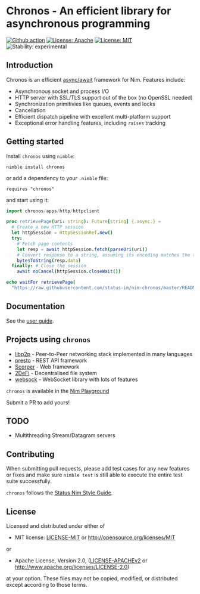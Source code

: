 # Chronos - An efficient library for asynchronous programming

[![Github action](https://github.com/status-im/nim-chronos/workflows/CI/badge.svg)](https://github.com/status-im/nim-chronos/actions/workflows/ci.yml)
[![License: Apache](https://img.shields.io/badge/License-Apache%202.0-blue.svg)](https://opensource.org/licenses/Apache-2.0)
[![License: MIT](https://img.shields.io/badge/License-MIT-blue.svg)](https://opensource.org/licenses/MIT)
![Stability: experimental](https://img.shields.io/badge/stability-experimental-orange.svg)

## Introduction

Chronos is an efficient [async/await](https://en.wikipedia.org/wiki/Async/await) framework for Nim. Features include:

* Asynchronous socket and process I/O
* HTTP server with SSL/TLS support out of the box (no OpenSSL needed)
* Synchronization primitivies like queues, events and locks
* Cancellation
* Efficient dispatch pipeline with excellent multi-platform support
* Exceptional error handling features, including `raises` tracking

## Getting started

Install `chronos` using `nimble`:

```text
nimble install chronos
```

or add a dependency to your `.nimble` file:

```text
requires "chronos"
```

and start using it:

```nim
import chronos/apps/http/httpclient

proc retrievePage(uri: string): Future[string] {.async.} =
  # Create a new HTTP session
  let httpSession = HttpSessionRef.new()
  try:
    # Fetch page contents
    let resp = await httpSession.fetch(parseUri(uri))
    # Convert response to a string, assuming its encoding matches the terminal!
    bytesToString(resp.data)
  finally: # Close the session
    await noCancel(httpSession.closeWait())

echo waitFor retrievePage(
  "https://raw.githubusercontent.com/status-im/nim-chronos/master/README.md")
```

## Documentation

See the [user guide](https://status-im.github.io/nim-chronos/).

## Projects using `chronos`

* [libp2p](https://github.com/status-im/nim-libp2p) - Peer-to-Peer networking stack implemented in many languages
* [presto](https://github.com/status-im/nim-presto) - REST API framework
* [Scorper](https://github.com/bung87/scorper) - Web framework
* [2DeFi](https://github.com/gogolxdong/2DeFi) - Decentralised file system
* [websock](https://github.com/status-im/nim-websock/) - WebSocket library with lots of features

`chronos` is available in the [Nim Playground](https://play.nim-lang.org/#ix=2TpS)

Submit a PR to add yours!

## TODO
  * Multithreading Stream/Datagram servers

## Contributing

When submitting pull requests, please add test cases for any new features or fixes and make sure `nimble test` is still able to execute the entire test suite successfully.

`chronos` follows the [Status Nim Style Guide](https://status-im.github.io/nim-style-guide/).

## License

Licensed and distributed under either of

* MIT license: [LICENSE-MIT](LICENSE-MIT) or http://opensource.org/licenses/MIT

or

* Apache License, Version 2.0, ([LICENSE-APACHEv2](LICENSE-APACHEv2) or http://www.apache.org/licenses/LICENSE-2.0)

at your option. These files may not be copied, modified, or distributed except according to those terms.

